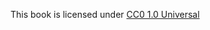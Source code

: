 This book is licensed under [CC0 1.0 Universal](https://creativecommons.org/publicdomain/zero/1.0/)
